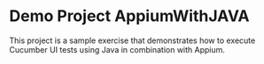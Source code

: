 # Demo Project AppiumWithJAVA

This project is a sample exercise that demonstrates how to execute Cucumber UI tests using Java in combination with Appium.
